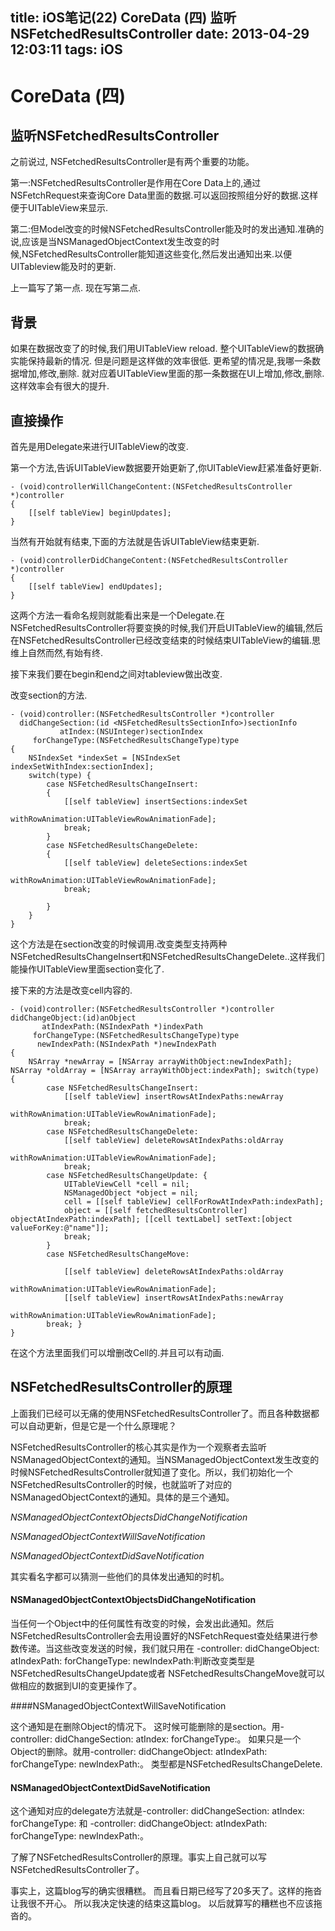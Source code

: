 title: iOS笔记(22) CoreData (四) 监听NSFetchedResultsController
date: 2013-04-29 12:03:11
tags: iOS
---

# CoreData (四)

## 监听NSFetchedResultsController

之前说过, NSFetchedResultsController是有两个重要的功能。

第一:NSFetchedResultsController是作用在Core Data上的,通过NSFetchRequest来查询Core Data里面的数据.可以返回按照组分好的数据.这样便于UITableView来显示.

第二:但Model改变的时候NSFetchedResultsController能及时的发出通知.准确的说,应该是当NSManagedObjectContext发生改变的时候,NSFetchedResultsController能知道这些变化,然后发出通知出来.以便UITableview能及时的更新.


上一篇写了第一点. 现在写第二点.


<!--more-->

## 背景
如果在数据改变了的时候,我们用UITableView reload. 整个UITableView的数据确实能保持最新的情况. 但是问题是这样做的效率很低. 更希望的情况是,我哪一条数据增加,修改,删除. 就对应着UITableView里面的那一条数据在UI上增加,修改,删除.这样效率会有很大的提升. 


## 直接操作
首先是用Delegate来进行UITableView的改变.

第一个方法,告诉UITableView数据要开始更新了,你UITableView赶紧准备好更新.

```
- (void)controllerWillChangeContent:(NSFetchedResultsController *)controller
{
    [[self tableView] beginUpdates];
}
```

当然有开始就有结束,下面的方法就是告诉UITableView结束更新.

```
- (void)controllerDidChangeContent:(NSFetchedResultsController *)controller
{
    [[self tableView] endUpdates];
}
```

这两个方法一看命名规则就能看出来是一个Delegate.在NSFetchedResultsController将要变换的时候,我们开启UITableView的编辑,然后在NSFetchedResultsController已经改变结束的时候结束UITableView的编辑.思维上自然而然,有始有终.

接下来我们要在begin和end之间对tableview做出改变.

改变section的方法.

```
- (void)controller:(NSFetchedResultsController *)controller
  didChangeSection:(id <NSFetchedResultsSectionInfo>)sectionInfo
           atIndex:(NSUInteger)sectionIndex
     forChangeType:(NSFetchedResultsChangeType)type
{
    NSIndexSet *indexSet = [NSIndexSet indexSetWithIndex:sectionIndex];
    switch(type) {
        case NSFetchedResultsChangeInsert:
        {
            [[self tableView] insertSections:indexSet
                            withRowAnimation:UITableViewRowAnimationFade];
            break;
        }
        case NSFetchedResultsChangeDelete:
        {
            [[self tableView] deleteSections:indexSet
                            withRowAnimation:UITableViewRowAnimationFade];
            break;
            
        }
    }
}
```

这个方法是在section改变的时候调用.改变类型支持两种NSFetchedResultsChangeInsert和NSFetchedResultsChangeDelete..这样我们能操作UITableView里面section变化了.

接下来的方法是改变cell内容的.

```
- (void)controller:(NSFetchedResultsController *)controller didChangeObject:(id)anObject
       atIndexPath:(NSIndexPath *)indexPath
     forChangeType:(NSFetchedResultsChangeType)type
      newIndexPath:(NSIndexPath *)newIndexPath
{
    NSArray *newArray = [NSArray arrayWithObject:newIndexPath]; NSArray *oldArray = [NSArray arrayWithObject:indexPath]; switch(type) {
        case NSFetchedResultsChangeInsert:
            [[self tableView] insertRowsAtIndexPaths:newArray
                                    withRowAnimation:UITableViewRowAnimationFade];
            break;
        case NSFetchedResultsChangeDelete:
            [[self tableView] deleteRowsAtIndexPaths:oldArray
                                    withRowAnimation:UITableViewRowAnimationFade];
            break;
        case NSFetchedResultsChangeUpdate: {
            UITableViewCell *cell = nil;
            NSManagedObject *object = nil;
            cell = [[self tableView] cellForRowAtIndexPath:indexPath];
            object = [[self fetchedResultsController] objectAtIndexPath:indexPath]; [[cell textLabel] setText:[object valueForKey:@"name"]];
            break;
        }
        case NSFetchedResultsChangeMove:
            
            [[self tableView] deleteRowsAtIndexPaths:oldArray
                                    withRowAnimation:UITableViewRowAnimationFade];
            [[self tableView] insertRowsAtIndexPaths:newArray
                                    withRowAnimation:UITableViewRowAnimationFade];
        break; }
}
```

在这个方法里面我们可以增删改Cell的.并且可以有动画.



## NSFetchedResultsController的原理

上面我们已经可以无痛的使用NSFetchedResultsController了。而且各种数据都可以自动更新，但是它是一个什么原理呢？

NSFetchedResultsController的核心其实是作为一个观察者去监听NSManagedObjectContext的通知。当NSManagedObjectContext发生改变的时候NSFetchedResultsController就知道了变化。所以，我们初始化一个NSFetchedResultsController的时候，也就监听了对应的NSManagedObjectContext的通知。具体的是三个通知。

*NSManagedObjectContextObjectsDidChangeNotification*

*NSManagedObjectContextWillSaveNotification*

*NSManagedObjectContextDidSaveNotification*

其实看名字都可以猜测一些他们的具体发出通知的时机。

#### NSManagedObjectContextObjectsDidChangeNotification

当任何一个Object中的任何属性有改变的时候，会发出此通知。然后NSFetchedResultsController会去用设置好的NSFetchRequest查处结果进行参数传递。当这些改变发送的时候，我们就只用在 -controller: didChangeObject: atIndexPath: forChangeType: newIndexPath:判断改变类型是 NSFetchedResultsChangeUpdate或者 NSFetchedResultsChangeMove就可以做相应的数据到UI的变更操作了。


####NSManagedObjectContextWillSaveNotification

这个通知是在删除Object的情况下。 这时候可能删除的是section。用-controller: didChangeSection: atIndex: forChangeType:。 如果只是一个Object的删除。就用-controller: didChangeObject: atIndexPath: forChangeType: newIndexPath:。 类型都是NSFetchedResultsChangeDelete.

#### NSManagedObjectContextDidSaveNotification
这个通知对应的delegate方法就是-controller: didChangeSection: atIndex: forChangeType: 和 -controller: didChangeObject: atIndexPath: forChangeType: newIndexPath:。 



了解了NSFetchedResultsController的原理。事实上自己就可以写NSFetchedResultsController了。



事实上，这篇blog写的确实很糟糕。 而且看日期已经写了20多天了。这样的拖沓让我很不开心。 所以我决定快速的结束这篇blog。 以后就算写的糟糕也不应该拖沓的。




















































































































































































































































































